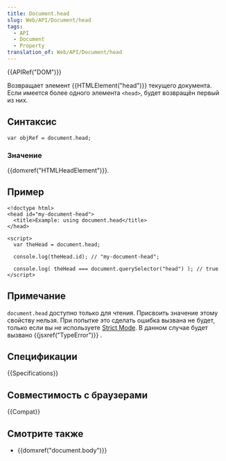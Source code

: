 ```yaml
---
title: Document.head
slug: Web/API/Document/head
tags:
  - API
  - Document
  - Property
translation_of: Web/API/Document/head
---
```


{{APIRef("DOM")}}

Возвращает элемент {{HTMLElement("head")}} текущего документа. Если имеется более одного элемента `<head>`, будет возвращён первый из них.

## Синтаксис

```
var objRef = document.head;
```

### Значение

{{domxref("HTMLHeadElement")}}.

## Пример

```
<!doctype html>
<head id="my-document-head">
  <title>Example: using document.head</title>
</head>

<script>
  var theHead = document.head;

  console.log(theHead.id); // "my-document-head";

  console.log( theHead === document.querySelector("head") ); // true
</script>
```

## Примечание

`document.head` доступно только для чтения. Присвоить значение этому свойству нельзя. При попытке это сделать ошибка вызвана не будет, только если вы не используете [Strict Mode](/ru/docs/Web/JavaScript/Reference/Strict_mode). В данном случае будет вызвано {{jsxref("TypeError")}} .

## Спецификации

{{Specifications}}

## Совместимость с браузерами

{{Compat}}

## Смотрите также

- {{domxref("document.body")}}
